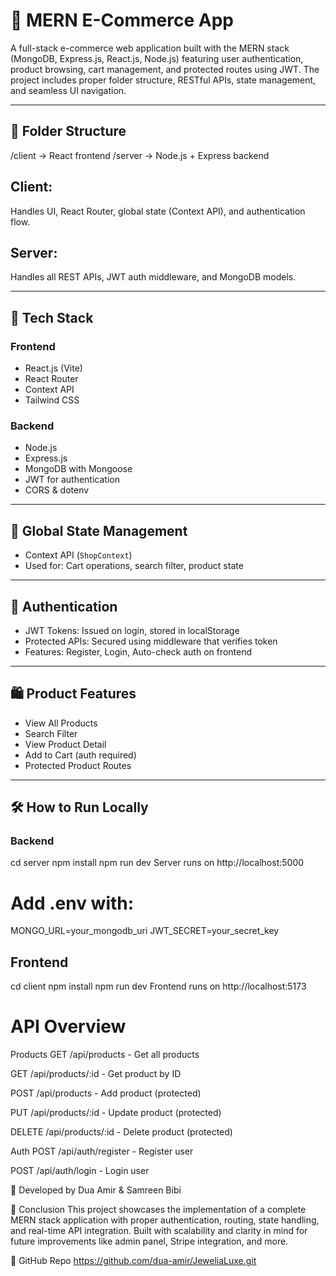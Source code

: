 # 🛒 MERN E-Commerce App

A full-stack e-commerce web application built with the MERN stack (MongoDB, Express.js, React.js, Node.js) featuring user authentication, product browsing, cart management, and protected routes using JWT. The project includes proper folder structure, RESTful APIs, state management, and seamless UI navigation.

---

## 📁 Folder Structure

/client → React frontend
/server → Node.js + Express backend


## Client: 
Handles UI, React Router, global state (Context API), and authentication flow.
## Server:
Handles all REST APIs, JWT auth middleware, and MongoDB models.

---



## 🔧 Tech Stack

### Frontend
- React.js (Vite)
- React Router
- Context API
- Tailwind CSS

### Backend
- Node.js
- Express.js
- MongoDB with Mongoose
- JWT for authentication
- CORS & dotenv

---

## 🧠 Global State Management

- Context API (`ShopContext`)
- Used for: Cart operations, search filter, product state

---

## 🔐 Authentication

- JWT Tokens: Issued on login, stored in localStorage
- Protected APIs: Secured using middleware that verifies token
- Features: Register, Login, Auto-check auth on frontend

---

## 🛍️ Product Features

- View All Products
- Search Filter
- View Product Detail
- Add to Cart (auth required)
- Protected Product Routes

---

## 🛠️ How to Run Locally

### Backend

cd server
npm install
npm run dev
Server runs on http://localhost:5000

# Add .env with:

MONGO_URL=your_mongodb_uri
JWT_SECRET=your_secret_key


## Frontend
cd client
npm install
npm run dev
Frontend runs on http://localhost:5173

# API Overview
Products
GET /api/products - Get all products

GET /api/products/:id - Get product by ID

POST /api/products - Add product (protected)

PUT /api/products/:id - Update product (protected)

DELETE /api/products/:id - Delete product (protected)

Auth
POST /api/auth/register - Register user

POST /api/auth/login - Login user

👥 Developed by 
Dua Amir & Samreen Bibi

📌 Conclusion
This project showcases the implementation of a complete MERN stack application with proper authentication, routing, state handling, and real-time API integration. Built with scalability and clarity in mind for future improvements like admin panel, Stripe integration, and more.

📎 GitHub Repo
https://github.com/dua-amir/JeweliaLuxe.git 